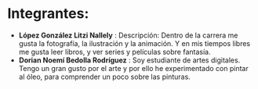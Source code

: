 
# Integrantes:
- **López González Litzi Nallely** : Descripción: Dentro de la carrera me gusta la fotografía, la ilustración y la animación. Y en mis tiempos libres me gusta leer libros, y ver series y películas sobre fantasía.
- **Dorian Noemí Bedolla Rodríguez** : Soy estudiante de artes digitales. Tengo un gran gusto por el arte y por ello he experimentado con pintar al óleo, para comprender un poco sobre las pinturas.